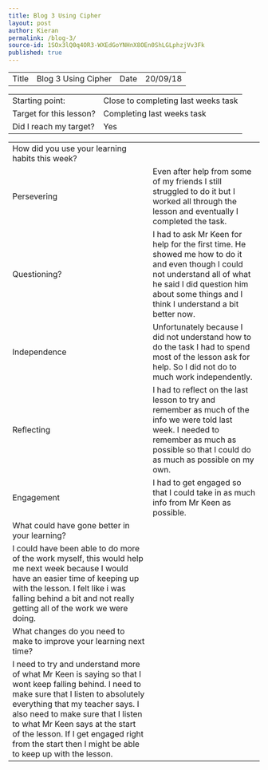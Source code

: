 ```yaml
---
title: Blog 3 Using Cipher
layout: post
author: Kieran
permalink: /blog-3/
source-id: 1SOx3lQ0q4OR3-WXEdGoYNHnX8OEn0ShLGLphzjVv3Fk
published: true
---
```

<table>
  <tr>
    <td>Title</td>
    <td>Blog 3 Using Cipher</td>
    <td>Date</td>
    <td>20/09/18</td>
  </tr>
</table>


<table>
  <tr>
    <td>Starting point:</td>
    <td>Close to completing last weeks task</td>
  </tr>
  <tr>
    <td>Target for this lesson?</td>
    <td>Completing last weeks task</td>
  </tr>
  <tr>
    <td>Did I reach my target? </td>
    <td>Yes</td>
  </tr>
</table>


<table>
  <tr>
    <td>How did you use your learning habits this week?</td>
    <td></td>
  </tr>
  <tr>
    <td>Persevering</td>
    <td>Even after help from some of my friends I still struggled to do it but I worked all through the lesson and eventually I completed the task.</td>
  </tr>
  <tr>
    <td>Questioning?</td>
    <td>I had to ask Mr Keen for help for the first time. He showed me how to do it and even though I could not understand all of what he said I did question him about some things and I think I understand a bit better now.</td>
  </tr>
  <tr>
    <td>Independence</td>
    <td>Unfortunately because I did not understand how to do the task I had to spend most of the lesson ask for help. So I did not do to much work independently.</td>
  </tr>
  <tr>
    <td>Reflecting</td>
    <td>I had to reflect on the last lesson to try and remember as much of the info we were told last week. I needed to remember as much as possible so that I could do as much as possible on my own.</td>
  </tr>
  <tr>
    <td>Engagement</td>
    <td>I had to get engaged so that I could take in as much info from Mr Keen as possible.</td>
  </tr>
  <tr>
    <td>What could have gone better in your learning?</td>
    <td></td>
  </tr>
  <tr>
    <td>I could have been able to do more of the work myself, this would help me next week because I would have an easier time of keeping up with the lesson. I felt like i was falling behind a bit and not really getting all of the work we were doing.</td>
    <td></td>
  </tr>
  <tr>
    <td>What changes do you need to make to improve your learning next time?</td>
    <td></td>
  </tr>
  <tr>
    <td>I need to try and understand more of what Mr Keen is saying so that I wont keep falling behind. I need to make sure that I listen to absolutely everything that my teacher says. I also need to make sure that I listen to what Mr Keen says at the start of the lesson. If I get engaged right from the start then I might be able to keep up with the lesson.</td>
    <td></td>
  </tr>
</table>


   

